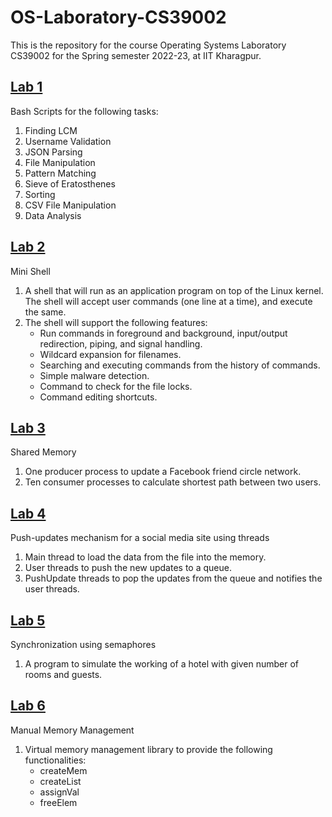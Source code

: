# OS-Laboratory-CS39002
This is the repository for the course Operating Systems Laboratory CS39002 for the Spring semester 2022-23, at IIT Kharagpur. 
## [Lab 1](https://github.com/pranav610/OS-Laboratory-CS39002/tree/main/Assignment1)
Bash Scripts for the following tasks:
1. Finding LCM
2. Username Validation
3. JSON Parsing
4. File Manipulation
5. Pattern Matching
6. Sieve of Eratosthenes
7. Sorting
8. CSV File Manipulation
9. Data Analysis
## [Lab 2](https://github.com/pranav610/OS-Laboratory-CS39002/tree/main/Assignment2)
Mini Shell
1. A shell that will run as an application program on top of the Linux kernel. The
shell will accept user commands (one line at a time), and execute the same.
2. The shell will support the following features:
    - Run commands in foreground and background, input/output redirection, piping, and signal handling.
    - Wildcard expansion for filenames.
    - Searching and executing commands from the history of commands.
    - Simple malware detection.
    - Command to check for the file locks.
    - Command editing shortcuts.
## [Lab 3](https://github.com/pranav610/OS-Laboratory-CS39002/tree/main/Assignment3)
Shared Memory
1. One producer process to update a Facebook friend circle network.
2. Ten consumer processes to calculate shortest path between two users.
## [Lab 4](https://github.com/pranav610/OS-Laboratory-CS39002/tree/main/Assignment4)
Push-updates mechanism for a social media site using threads
1. Main thread to load the data from the file into the memory.
2. User threads to push the new updates to a queue.
3. PushUpdate threads to pop the updates from the queue and notifies the user threads.
## [Lab 5](https://github.com/pranav610/OS-Laboratory-CS39002/tree/main/Assignment5)
Synchronization using semaphores
1. A program to simulate the working of a hotel with given number of rooms and guests.
## [Lab 6](https://github.com/pranav610/OS-Laboratory-CS39002/tree/main/Assignment6)
Manual Memory Management
1. Virtual memory management library to provide the following functionalities:
    - createMem
    - createList
    - assignVal
    - freeElem
